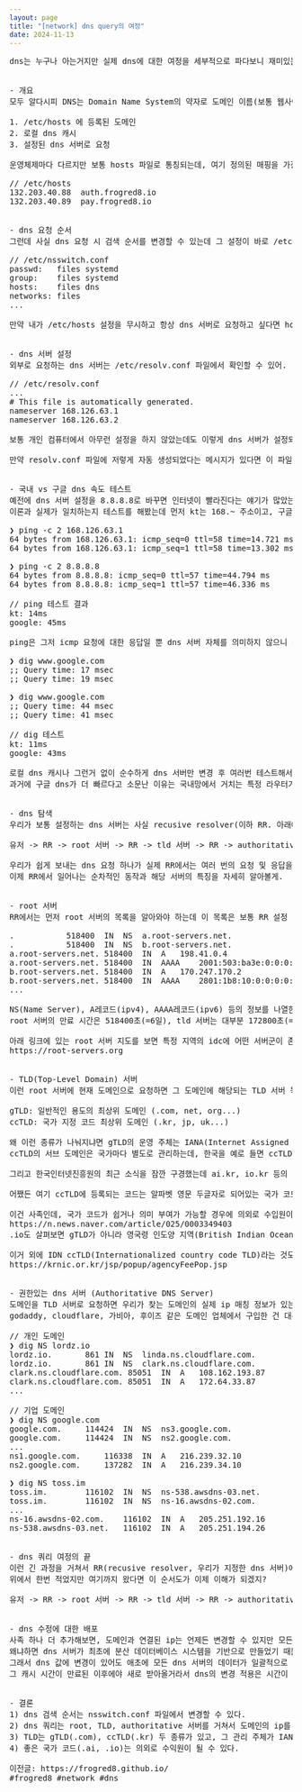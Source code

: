 ```yaml
---
layout: page
title: "[network] dns query의 여정"
date: 2024-11-13
---
```


<pre>
dns는 누구나 아는거지만 실제 dns에 대한 여정을 세부적으로 파다보니 재미있는 정보들이 많아서 잠깐 정리해봤어.


- 개요
모두 알다시피 DNS는 Domain Name System의 약자로 도메인 이름(보통 웹사이트)을 IP 주소로 변환해주는 시스템을 말해. 도메인 이름 변환 시 보통은 아래 순서로 알려져 있어.

1. /etc/hosts 에 등록된 도메인
2. 로컬 dns 캐시
3. 설정된 dns 서버로 요청 

운영체제마다 다르지만 보통 hosts 파일로 통칭되는데, 여기 정의된 매핑을 가장 최우선으로 확인하고 반환하게 돼. 이 파일에서는 아래같이 IP와 도메인이 짝을 이루는 형식으로 추가할 수 있어. 실무에서는 내부망으로 통합 테스트할 때 hosts 파일을 수정하기도 해. (인증이나 결제가 테스트 서버로 가도록)

// /etc/hosts
132.203.40.88  auth.frogred8.io
132.203.40.89  pay.frogred8.io


- dns 요청 순서
그런데 사실 dns 요청 시 검색 순서를 변경할 수 있는데 그 설정이 바로 /etc/nsswitch.conf 파일이야. nsswitch 시스템은 Name Service Switch의 약자로, dns 뿐만 아니라 이런 식으로 각 서비스마다 순차적으로 찾아볼 항목이 나열되어 있는 설정 파일을 제공해.

// /etc/nsswitch.conf
passwd:   files systemd
group:    files systemd
hosts:    files dns
networks: files
...

만약 내가 /etc/hosts 설정을 무시하고 항상 dns 서버로 요청하고 싶다면 hosts란에 dns만 남기면, 원하는대로 hosts 파일은 건너뛰고 dns 서버로 먼저 요청할거야. 로컬에 저장된 dns 캐시는 보통 dns 결과에 있는 만료 시간으로 설정되는데 때에 따라서는 dns 캐시 시스템의 기본값으로 설정되는 경우도 있어. (ex. 3600초)


- dns 서버 설정
외부로 요청하는 dns 서버는 /etc/resolv.conf 파일에서 확인할 수 있어.

// /etc/resolv.conf
...
# This file is automatically generated.
nameserver 168.126.63.1
nameserver 168.126.63.2

보통 개인 컴퓨터에서 아무런 설정을 하지 않았는데도 이렇게 dns 서버가 설정되는데 그 이유는, 컴퓨터에서 인터넷 연결 시 ISP(Internet Service Provider) 업체로부터 DHCP(Dynamic Host Configuration Protocol)로 동적 IP를 할당받게 되는데 이 때 해당 ISP에서 지정된 dns 서버 주소도 같이 전달받게 되고, 이 값으로 resolv.conf 파일이 자동으로 생성되기 때문에 그래.

만약 resolv.conf 파일에 저렇게 자동 생성되었다는 메시지가 있다면 이 파일을 변경한 후 인터넷 재연결을 해보면 내가 변경한 내용이 없어지고 이전과 동일한 값으로 파일이 생성되는걸 확인할 수 있을거야. 난 인터넷이 kt망이라 168로 시작하는 dns 서버로 나오는데 sk나 lg는 주소가 다르게 나올 수도 있어.


- 국내 vs 구글 dns 속도 테스트
예전에 dns 서버 설정을 8.8.8.8로 바꾸면 인터넷이 빨라진다는 얘기가 많았는데 사실 더 느릴 가능성이 높아. 왜냐하면 구글 dns는 해외 dns 서버라서 국내망이 아닌 해외망을 통해 외부로 요청할거라 상대적으로 더 높은 latency를 가지게 되겠지. 
이론과 실제가 일치하는지 테스트를 해봤는데 먼저 kt는 168.~ 주소이고, 구글은 8.~ 주소야.

❯ ping -c 2 168.126.63.1
64 bytes from 168.126.63.1: icmp_seq=0 ttl=58 time=14.721 ms
64 bytes from 168.126.63.1: icmp_seq=1 ttl=58 time=13.302 ms

❯ ping -c 2 8.8.8.8
64 bytes from 8.8.8.8: icmp_seq=0 ttl=57 time=44.794 ms
64 bytes from 8.8.8.8: icmp_seq=1 ttl=57 time=46.336 ms

// ping 테스트 결과
kt: 14ms
google: 45ms

ping은 그저 icmp 요청에 대한 응답일 뿐 dns 서버 자체를 의미하지 않으니 dig로 dns 서버를 거치도록 테스트를 한번 더 해봤어.

❯ dig www.google.com
;; Query time: 17 msec
;; Query time: 19 msec

❯ dig www.google.com
;; Query time: 44 msec
;; Query time: 41 msec

// dig 테스트
kt: 11ms
google: 43ms

로컬 dns 캐시나 그런거 없이 순수하게 dns 서버만 변경 후 여러번 테스트해서 나온 평균값이야. 역시 예상대로 국내 dns가 구글 dns보다 빨랐어. 여기서 더 나아가서, 현재 연결된 ISP 업체와 동일한 dns 서버는 더 빠르지 않을까 싶었는데 (예를 들어 kt망이면 kt dns가, sk망이면 sk dns가 제일 빠르다던가..) 실제로 테스트해보니 별다른 차이가 없긴 하더라.
과거에 구글 dns가 더 빠르다고 소문난 이유는 국내망에서 거치는 특정 라우터가 안좋았거나 국내 dns 서버 자체가 너무 느렸던게 아닐까 싶어. 이제는 믿고 쓰자구.


- dns 탐색
우리가 보통 설정하는 dns 서버는 사실 recusive resolver(이하 RR. 아래에 자주 나올거야)라고 불리는 서버를 말하는데, 요청받은 도메인을 root 서버로 보내고, 여기서 받은 정보를 다시 tld 서버로, 그리고 권한있는 dns 서버로 순차적인 요청을 하여 최종 결과를 반환하는 기능을 하고 있어.

유저 -> RR -> root 서버 -> RR -> tld 서버 -> RR -> authoritative dns 서버 -> RR -> 유저

우리가 쉽게 보내는 dns 요청 하나가 실제 RR에서는 여러 번의 요청 및 응답을 대기하는 동작이 발생하게 돼. 물론 이걸 매번 하진 않고 RR에서 이전에 캐시한 정보를 먼저 찾아보기 때문에 평균적으로는 매우 빠르지만 캐시에 없는 도메인의 경우엔 평소보다 응답이 느릴 수도 있겠지.
이제 RR에서 일어나는 순차적인 동작과 해당 서버의 특징을 자세히 알아볼게.


- root 서버
RR에서는 먼저 root 서버의 목록을 알아와야 하는데 이 목록은 보통 RR 설정 파일을 통해 갱신되는 방식을 쓴다고 해. root 서버 목록은 이런 식으로 되어있어.

.			518400	IN	NS	a.root-servers.net.
.			518400	IN	NS	b.root-servers.net.
a.root-servers.net.	518400	IN	A	198.41.0.4
a.root-servers.net.	518400	IN	AAAA	2001:503:ba3e:0:0:0:2:30
b.root-servers.net.	518400	IN	A	170.247.170.2
b.root-servers.net.	518400	IN	AAAA	2801:1b8:10:0:0:0:0:b
...

NS(Name Server), A레코드(ipv4), AAAA레코드(ipv6) 등의 정보를 나열한 root 서버가 A-M까지 총 13개가 등록되어 있어. 이 13개의 root 서버는 서로 동일한 정보를 가지고 있어서 만약 하나의 서버가 다운된다 하더라도 다른 서버가 보완해주는데 사실 그럴 일은 거의 없을거야. 왜냐하면 한 개의 서버군만 해도 전세계에 흩어져 수십개의 다중화가 되어있어서 동시에 다운될 확률이 없다시피 할테니까 말이야. 
root 서버의 만료 시간은 518400초(=6일), tld 서버는 대부분 172800초(=2일)로 설정되어 있더라.

아래 링크에 있는 root 서버 지도를 보면 특정 지역의 idc에 어떤 서버군이 존재하는지 찾아볼 수 있는데 꽤 잘 만들었으니 한번 가서 살펴봐도 재미있을거야.
https://root-servers.org


- TLD(Top-Level Domain) 서버
이런 root 서버에 현재 도메인으로 요청하면 그 도메인에 해당되는 TLD 서버 목록을 응답받을 수 있어. 이렇게 받게 되는 TLD 서버에는 두 가지 종류가 있는데 gTLD(generic Top-Level Domain), ccTLD(country code Top-Level Domain) 으로 분류가 가능해.

gTLD: 일반적인 용도의 최상위 도메인 (.com, net, org...)
ccTLD: 국가 지정 코드 최상위 도메인 (.kr, jp, uk...)

왜 이런 종류가 나눠지냐면 gTLD의 운영 주체는 IANA(Internet Assigned Numbers Authority)이고, ccTLD는 개별 국가라서 그래. 물론 IANA가 전체적인 TLD 관리/감독과 ccTLD 관리 기관에 대한 승인 등을 하고 있긴 해.
ccTLD의 서브 도메인은 국가마다 별도로 관리하는데, 한국을 예로 들면 ccTLD은 kr을 사용 중이고 서브 도메인으로 co.kr이나 과거에 개인 홈페이지에서 자주 쓰인 pe.kr도 있어. 지금은 딱히 선호하는 것 같진 않지만.. 

그리고 한국인터넷진흥원의 최근 소식을 잠깐 구경했는데 ai.kr, io.kr 등의 서브 도메인을 추가하는 법령이 통과되었고, 이제는 25년 3월 이후에 등록이 가능한가봐. 보면서 재미있던거 하나 더 말해보면, 55회차에서 승인되었던 세종시 전용 sejong.kr 서브 도메인이 56회차에서 취소되었는데 그 이유가 이미 sejong.kr 도메인이 등록되어있어서 서브 도메인을 만들 수 없어서 취소됨. 검색안해보고 안건올린 담당자 혼났을듯 ㅋㅋ

어쨌든 여기 ccTLD에 등록되는 코드는 알파벳 영문 두글자로 되어있는 국가 코드를 사용하는데, 국가라고 판단하기 애매한 나라도 있잖아? 쿠데타로 정부가 반이 나눠진 상태라던가 등등. 그래서 이걸 자체적으로 판단하지 않고 ISO-3166 규약에 있는 국가 코드를 참조하여 ccTLD로 사용하고 있어. 여기에 북한 국가 코드도 있던데 Korea (the Democratic People's Republic of)라서 kp로 쓰더라.

이건 사족인데, 국가 코드가 쉽거나 의미 부여가 가능할 경우에 의외로 수입원이 되는 경우도 있어. AI 열풍이 불면서 .ai 국가 코드를 가진 나라(앵귈라, 1만6천명 거주)의 도메인 가격이 높아져서 GDP의 10%를 도메인 수입으로 벌어들이기도 했다고 해.
https://n.news.naver.com/article/025/0003349403
.io도 살펴보면 gTLD가 아니라 영국령 인도양 지역(British Indian Ocean Territory)을 나타내는 ccTLD 중 하나이고.

이거 외에 IDN ccTLD(Internationalized country code TLD)라는 것도 있는데 거의 안쓰이긴 해. 영문이 아닌 글자의 도메인 관리 방식인데 https://후이즈검색.한국 이렇게 쓰는게 조금 어색하긴 하잖아? 우리나라에서 정한 도메인 가격은 대충 이렇더라.
https://krnic.or.kr/jsp/popup/agencyFeePop.jsp


- 권한있는 dns 서버 (Authoritative DNS Server)
도메인을 TLD 서버로 요청하면 우리가 찾는 도메인의 실제 ip 매칭 정보가 있는 dns 서버 목록을 반환하게 돼. 그 서버를 권한있는 dns 서버라고 부르는데 도메인의 등록/갱신을 책임지는 서버들이라고 보면 돼. 이를 registrar(발음은 레지스트라)라고 부르기도 해.
godaddy, cloudflare, 가비아, 후이즈 같은 도메인 업체에서 구입한 건 대부분 여기로 연결되 있는데 기업들은 aws랑 연결해서 쓰던지 따로 구축한 서버를 연결해놨더라고.

// 개인 도메인
❯ dig NS lordz.io
lordz.io.		861	IN	NS	linda.ns.cloudflare.com.
lordz.io.		861	IN	NS	clark.ns.cloudflare.com.
clark.ns.cloudflare.com. 85051	IN	A	108.162.193.87
clark.ns.cloudflare.com. 85051	IN	A	172.64.33.87
...

// 기업 도메인
❯ dig NS google.com
google.com.		114424	IN	NS	ns3.google.com.
google.com.		114424	IN	NS	ns2.google.com.
...
ns1.google.com.		116338	IN	A	216.239.32.10
ns2.google.com.		137282	IN	A	216.239.34.10

❯ dig NS toss.im
toss.im.		116102	IN	NS	ns-538.awsdns-03.net.
toss.im.		116102	IN	NS	ns-16.awsdns-02.com.
...
ns-16.awsdns-02.com.	116102	IN	A	205.251.192.16
ns-538.awsdns-03.net.	116102	IN	A	205.251.194.26


- dns 쿼리 여정의 끝
이런 긴 과정을 거쳐서 RR(recusive resolver, 우리가 지정한 dns 서버)에서는 권한있는 dns 서버 주소를 획득하게 되고, 여기에 있는 ip로 질의하여 마침내 도메인과 연결된 ip를 얻을 수 있어. 이렇게 얻은 ip를 RR에서 요청한 유저에게 반환하면 마침내 dns 쿼리에 대한 응답을 받을 수 있는거지.
위에서 한번 적었지만 여기까지 왔다면 이 순서도가 이제 이해가 되겠지?

유저 -> RR -> root 서버 -> RR -> tld 서버 -> RR -> authoritative dns 서버 -> RR -> 유저


- dns 수정에 대한 배포
사족 하나 더 추가해보면, 도메인과 연결된 ip는 언제든 변경할 수 있지만 모든 dns 서버가 바로 바뀌진 않고 제대로 배포되는데 보통 몇시간은 걸리는 편이야.
왜냐하면 dns 서버가 최초에 분산 데이터베이스 시스템을 기반으로 만들었기 때문에 db의 CAP(일관성, 가용성, 분산 허용 여부) 이론 중 일관성을 포기한 AP를 만족하는 시스템이기 때문이야.
그래서 dns 값에 변경이 있어도 애초에 모든 dns 서버의 데이터가 일괄적으로 즉시 바뀌는걸 보장하지 않기 때문에 대다수의 dns 서버들은 캐시를 적용해놓고 쓰고 있어.
그 캐시 시간이 만료된 이후에야 새로 받아올거라서 dns의 변경 적용은 시간이 걸리는 편이지. 이런 특징 때문에 로컬이나 서버에서 dns 캐시를 적극적으로 사용할 수 있는 기반이 되기도 해. 


- 결론
1) dns 검색 순서는 nsswitch.conf 파일에서 변경할 수 있다.
2) dns 쿼리는 root, TLD, authoritative 서버를 거쳐서 도메인의 ip를 반환한다.
3) TLD는 gTLD(.com), ccTLD(.kr) 두 종류가 있고, 그 관리 주체가 IANA, 개별 국가로 나눠진다.
4) 좋은 국가 코드(.ai, .io)는 의외로 수익원이 될 수 있다.

이전글: https://frogred8.github.io/
#frogred8 #network #dns